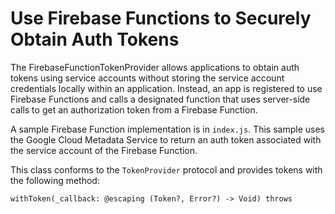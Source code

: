 # Use Firebase Functions to Securely Obtain Auth Tokens

The FirebaseFunctionTokenProvider allows applications to obtain auth tokens
using service accounts without storing the service account credentials locally
within an application. Instead, an app is registered to use Firebase Functions
and calls a designated function that uses server-side calls to get an
authorization token from a Firebase Function. 

A sample Firebase Function implementation is in `index.js`. This sample uses
the Google Cloud Metadata Service to return an auth token associated with the
service account of the Firebase Function.

This class conforms to the `TokenProvider` protocol and provides tokens with
the following method:

```withToken(_callback: @escaping (Token?, Error?) -> Void) throws```



